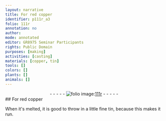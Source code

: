 ```yaml
---
layout: narrative
title: For red copper
identifier: p111r_a3
folio: 111r
annotation: no
author:
mode: annotated
editor: GR8975 Seminar Participants
rights: Public Domain
purposes: [making]
activities: [casting]
materials: [copper, tin]
tools: []
colors: []
plants: []
animals: []
---
```


 <div class="folio" align="center">- - - - - <a href="http://gallica.bnf.fr/ark:/12148/btv1b10500001g/f227.image" target="_blank"><img src="https://cu-mkp.github.io/GR8975-edition/assets/photo-icon.png" alt="folio image: " style="display:inline-block; margin-bottom:-3px;"/>111r</a> - - - - - </div>  <span class="activity"></span> 
## For red <span class="material">copper</span>

 
When it's melted, it is good to throw in a little fine <span class="material">tin</span>, because this makes it run.
 